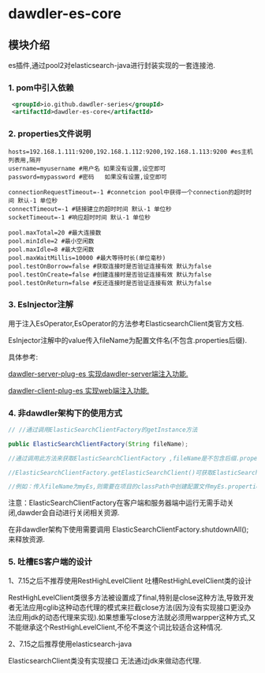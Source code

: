 # dawdler-es-core

## 模块介绍

es插件,通过pool2对elasticsearch-java进行封装实现的一套连接池.

### 1. pom中引入依赖

```xml
 <groupId>io.github.dawdler-series</groupId>
 <artifactId>dawdler-es-core</artifactId>
```

### 2. properties文件说明

```properties
hosts=192.168.1.111:9200,192.168.1.112:9200,192.168.1.113:9200 #es主机列表用,隔开
username=myusername #用户名 如果没有设置,设空即可
password=mypassword #密码   如果没有设置,设空即可

connectionRequestTimeout=-1 #connetcion pool中获得一个connection的超时时间 默认-1 单位秒
connectTimeout=-1 #链接建立的超时时间 默认-1 单位秒
socketTimeout=-1 #响应超时时间 默认-1 单位秒

pool.maxTotal=20 #最大连接数
pool.minIdle=2 #最小空闲数
pool.maxIdle=8 #最大空闲数
pool.maxWaitMillis=10000 #最大等待时长(单位毫秒)
pool.testOnBorrow=false #获取连接时是否验证连接有效 默认为false
pool.testOnCreate=false #创建连接时是否验证连接有效 默认为false
pool.testOnReturn=false #反还连接时是否验证连接有效 默认为false

```

### 3. EsInjector注解

用于注入EsOperator,EsOperator的方法参考ElasticsearchClient类官方文档.

 EsInjector注解中的value传入fileName为配置文件名(不包含.properties后缀).

具体参考:

[dawdler-server-plug-es 实现dawdler-server端注入功能.](../dawdler-server-plug-es/README.md)

[dawdler-client-plug-es 实现web端注入功能.](../dawdler-client-plug-es/README.md)

### 4. 非dawdler架构下的使用方式

```java
// //通过调用ElasticSearchClientFactory的getInstance方法

public ElasticSearchClientFactory(String fileName);

//通过调用此方法来获取ElasticSearchClientFactory ,fileName是不包含后缀.properties.

//ElasticSearchClientFactory.getElasticSearchClient()可获取ElasticSearchClient对象,通过ElasticSearchClient对象调用getRestHighLevelClient可获取getElasticsearchClient对象对es进行操作,当调用结束时需调用ElasticSearchClient的close方法进行资源回收.

//例如：传入fileName为myEs,则需要在项目的classPath中创建配置文件myEs.properties.

```

注意：ElasticSearchClientFactory在客户端和服务器端中运行无需手动关闭,dawder会自动进行关闭相关资源.

在非dawdler架构下使用需要调用 ElasticSearchClientFactory.shutdownAll(); 来释放资源.

### 5. 吐槽ES客户端的设计

1、7.15之后不推荐使用RestHighLevelClient 吐槽RestHighLevelClient类的设计

RestHighLevelClient类很多方法被设置成了final,特别是close这种方法,导致开发者无法应用cglib这种动态代理的模式来拦截close方法(因为没有实现接口更没办法应用jdk的动态代理来实现).如果想重写close方法就必须用warpper这种方式,又不能继承这个RestHighLevelClient,不伦不类这个词比较适合这种情况.

2、7.15之后推荐使用elasticsearch-java

ElasticsearchClient类没有实现接口 无法通过jdk来做动态代理.
